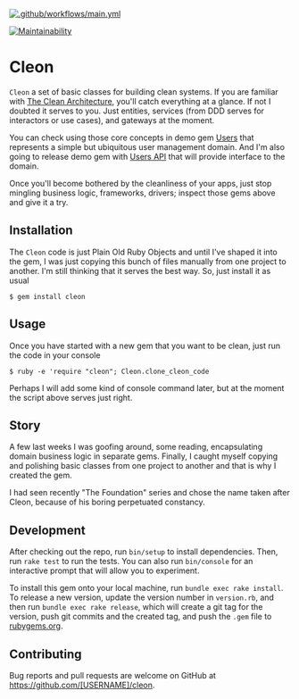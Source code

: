 [![.github/workflows/main.yml](https://github.com/nvoynov/cleon/actions/workflows/main.yml/badge.svg)](https://github.com/nvoynov/cleon/actions/workflows/main.yml)

[![Maintainability](https://api.codeclimate.com/v1/badges/3395dba8f5c833532331/maintainability)](https://codeclimate.com/github/nvoynov/cleon/maintainability)

# Cleon

`Cleon` a set of basic classes for building clean systems. If you are familiar with [The Clean Architecture](https://blog.cleancoder.com/uncle-bob/2012/08/13/the-clean-architecture.html), you'll catch everything at a glance. If not I doubted it serves to you. Just entities, services (from DDD serves for interactors or use cases), and gateways at the moment.



You can check using those core concepts in demo gem [Users](https://github.com/nvoynov/cleon-users) that represents a simple but ubiquitous user management domain. And I'm also going to release demo gem with [Users API](__TODO__) that will provide interface to the domain.

Once you'll become bothered by the cleanliness of your apps, just stop mingling business logic, frameworks, drivers; inspect those gems above and give it a try.

## Installation

The `Cleon` code is just Plain Old Ruby Objects and until I've shaped it into the gem, I was just copying this bunch of files manually from one project to another. I'm still thinking that it serves the best way. So, just install it as usual

    $ gem install cleon

## Usage

Once you have started with a new gem that you want to be clean, just run the code in your console

    $ ruby -e 'require "cleon"; Cleon.clone_cleon_code

Perhaps I will add some kind of console command later, but at the moment the script above serves just right.

## Story

A few last weeks I was goofing around, some reading, encapsulating domain business logic in separate gems. Finally, I caught myself copying and polishing basic classes from one project to another and that is why I created the gem.

I had seen recently "The Foundation" series and chose the name taken after Cleon, because of his boring perpetuated constancy.

## Development

After checking out the repo, run `bin/setup` to install dependencies. Then, run `rake test` to run the tests. You can also run `bin/console` for an interactive prompt that will allow you to experiment.

To install this gem onto your local machine, run `bundle exec rake install`. To release a new version, update the version number in `version.rb`, and then run `bundle exec rake release`, which will create a git tag for the version, push git commits and the created tag, and push the `.gem` file to [rubygems.org](https://rubygems.org).

## Contributing

Bug reports and pull requests are welcome on GitHub at https://github.com/[USERNAME]/cleon.
